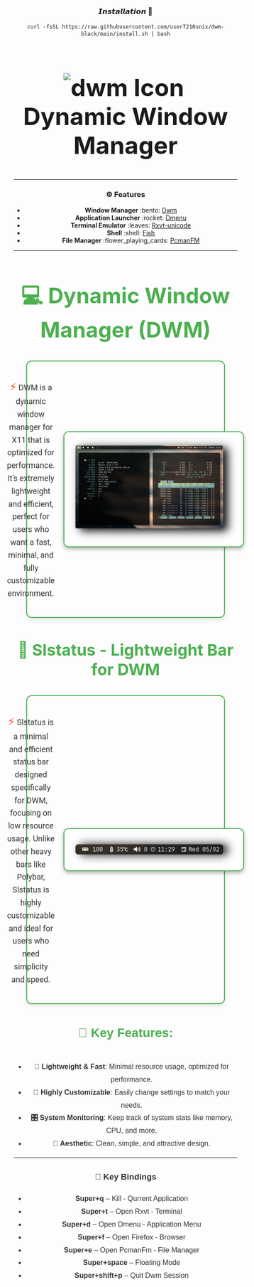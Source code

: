 <div align="center">

### 𝙄𝙣𝙨𝙩𝙖𝙡𝙡𝙖𝙩𝙞𝙤𝙣 🥳

```
curl -fsSL https://raw.githubusercontent.com/user7210unix/dwm-black/main/install.sh | bash
```
<div align="center">
  <h2 style="font-size: 54px;">
    <strong>
      <a href="https://suckless.org/" style="text-decoration: none; color: inherit;">
        <img src="https://suckless.org/favicon.ico" alt="dwm Icon" style="vertical-align: middle; width: 24px; height: 24px; margin-right: 8px;">
        Dynamic Window Manager
      </a>
    </strong>
  </h2>

  <hr>

  <h3>⚙️ Features</h3>
  <ul>
    <li><strong>Window Manager</strong> :bento: <a href="https://dwm.suckless.org/">Dwm</a></li>
    <li><strong>Application Launcher</strong> :rocket: <a href="https://tools.suckless.org/dmenu/">Dmenu</a></li>
    <li><strong>Terminal Emulator</strong> :leaves: <a href="http://software.schmorp.de/pkg/rxvt-unicode.html">Rxvt-unicode</a></li>
    <li><strong>Shell</strong> :shell: <a href="https://fishshell.com/">Fish</a></li>
    <li><strong>File Manager</strong> :flower_playing_cards: <a href="https://github.com/lxde/pcmanfm">PcmanFM</a></li>
  </ul>

  <hr>

 <div align="center">
  <h2 style="font-size: 48px; color: #4CAF50;"><strong>💻 Dynamic Window Manager (DWM)</strong></h2>
  <div style="display: flex; align-items: center; justify-content: center; margin-bottom: 40px; width: 80%; border-radius: 12px; border: 2px solid #4CAF50; padding: 20px; box-shadow: 0 4px 10px rgba(0, 0, 0, 0.1);">
    <div style="flex: 1; padding-right: 20px;">
      <p style="font-size: 18px; color: #333; line-height: 1.6; font-family: 'Roboto', sans-serif;">
        <span style="font-size: 24px; color: #FF5722;">⚡</span> 
        DWM is a dynamic window manager for X11 that is optimized for performance. It's extremely lightweight and efficient, perfect for users who want a fast, minimal, and fully customizable environment.
      </p>
    </div>
    <img src="images/image1.png" alt="DWM Icon" width="750" style="border: 2px solid #4CAF50; border-radius: 12px; box-shadow: 0 4px 10px rgba(0, 0, 0, 0.3);">
  </div>

  <div align="center">
  <h3 style="font-size: 36px; color: #4CAF50;"><strong>🔋 Slstatus - Lightweight Bar for DWM</strong></h3>
  <div style="display: flex; align-items: center; justify-content: center; margin-bottom: 40px; width: 80%; border-radius: 12px; border: 2px solid #4CAF50; padding: 20px; box-shadow: 0 4px 10px rgba(0, 0, 0, 0.1);">
    <div style="flex: 1; padding-right: 20px;">
      <p style="font-size: 18px; color: #333; line-height: 1.6; font-family: 'Roboto', sans-serif;">
        <span style="font-size: 24px; color: #FF5722;">⚡</span> 
        Slstatus is a minimal and efficient status bar designed specifically for DWM, focusing on low resource usage. Unlike other heavy bars like Polybar, Slstatus is highly customizable and ideal for users who need simplicity and speed.
      </p>
    </div>
    <img src="images/bar.png" alt="Slstatus Bar" width="550" style="border: 2px solid #4CAF50; border-radius: 12px; box-shadow: 0 4px 10px rgba(0, 0, 0, 0.3);">
  </div>
  <div style="font-family: 'Arial', sans-serif; color: #333; font-size: 16px; max-width: 800px; line-height: 1.8;">
    <h4 style="font-size: 28px; color: #4CAF50;">🌟 Key Features:</h4>
    <ul>
      <li><strong>💨 Lightweight & Fast</strong>: Minimal resource usage, optimized for performance.</li>
      <li><strong>🔧 Highly Customizable</strong>: Easily change settings to match your needs.</li>
      <li><strong>🎛️ System Monitoring</strong>: Keep track of system stats like memory, CPU, and more.</li>
      <li><strong>🌈 Aesthetic</strong>: Clean, simple, and attractive design.</li>
    </ul>


  <hr>

  <h3>🔑 Key Bindings</h3>
  <ul>
    <li><strong>Super+q</strong> – Kill - Qurrent Application</li>
    <li><strong>Super+t</strong> – Open Rxvt - Terminal</li>
    <li><strong>Super+d</strong> – Open Dmenu - Application Menu</li>
    <li><strong>Super+f</strong> – Open Firefox - Browser</li>
    <li><strong>Super+e</strong> – Open PcmanFm - File Manager</li>
    <li><strong>Super+space</strong> – Floating Mode</li>
    <li><strong>Super+shift+p</strong> – Quit Dwm Session</li>
  </ul>
</div>
